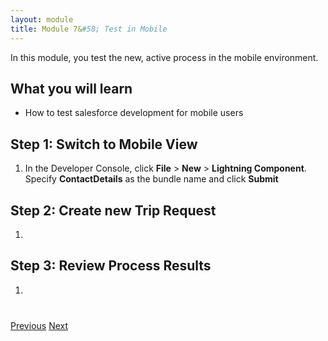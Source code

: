```yaml
---
layout: module
title: Module 7&#58; Test in Mobile 
---
```


In this module, you test the new, active process in the mobile environment. 

## What you will learn

- How to test salesforce development for mobile users



## Step 1: Switch to Mobile View

1. In the Developer Console, click **File** > **New** > **Lightning Component**. Specify **ContactDetails** as the bundle name and click **Submit**



## Step 2: Create new Trip Request

1. 


## Step 3: Review Process Results 

1. 


<div class="row" style="margin-top:40px;">
<div class="col-sm-12">
<a href="create-searchbar-component.html" class="btn btn-default"><i class="glyphicon glyphicon-chevron-left"></i> Previous</a>
<a href="next.html" class="btn btn-default pull-right">Next <i class="glyphicon glyphicon-chevron-right"></i></a>
</div>
</div>
